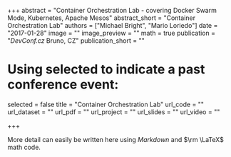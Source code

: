 +++
abstract = "Container Orchestration Lab - covering Docker Swarm Mode, Kubernetes, Apache Mesos"
abstract_short = "Container Orchestration Lab"
authors = ["Michael Bright", "Mario Loriedo"]
date = "2017-01-28"
image = ""
image_preview = ""
math = true
publication = "*DevConf.cz* Bruno, CZ"
publication_short = ""

# Using selected to indicate a past conference event:
selected = false
title = "Container Orchestration Lab"
url_code = ""
url_dataset = ""
url_pdf = ""
url_project = ""
url_slides = ""
url_video = ""

+++

More detail can easily be written here using *Markdown* and $\rm \LaTeX$ math code.
